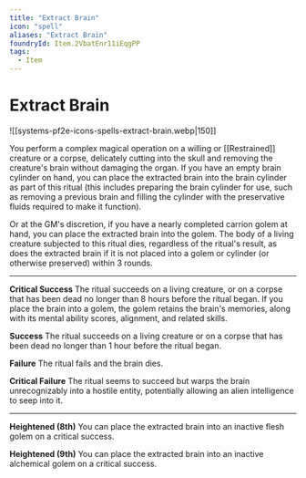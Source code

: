 ```yaml
---
title: "Extract Brain"
icon: "spell"
aliases: "Extract Brain"
foundryId: Item.2VbatEnr11iEqgPP
tags:
  - Item
---
```


# Extract Brain
![[systems-pf2e-icons-spells-extract-brain.webp|150]]

You perform a complex magical operation on a willing or [[Restrained]] creature or a corpse, delicately cutting into the skull and removing the creature's brain without damaging the organ. If you have an empty brain cylinder on hand, you can place the extracted brain into the brain cylinder as part of this ritual (this includes preparing the brain cylinder for use, such as removing a previous brain and filling the cylinder with the preservative fluids required to make it function).

Or at the GM's discretion, if you have a nearly completed carrion golem at hand, you can place the extracted brain into the golem. The body of a living creature subjected to this ritual dies, regardless of the ritual's result, as does the extracted brain if it is not placed into a golem or cylinder (or otherwise preserved) within 3 rounds.

* * *

**Critical Success** The ritual succeeds on a living creature, or on a corpse that has been dead no longer than 8 hours before the ritual began. If you place the brain into a golem, the golem retains the brain's memories, along with its mental ability scores, alignment, and related skills.

**Success** The ritual succeeds on a living creature or on a corpse that has been dead no longer than 1 hour before the ritual began.

**Failure** The ritual fails and the brain dies.

**Critical Failure** The ritual seems to succeed but warps the brain unrecognizably into a hostile entity, potentially allowing an alien intelligence to seep into it.

* * *

**Heightened (8th)** You can place the extracted brain into an inactive flesh golem on a critical success.

**Heightened (9th)** You can place the extracted brain into an inactive alchemical golem on a critical success.
